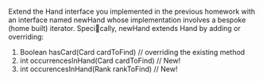 Extend the Hand interface you implemented in the previous homework with an interface named newHand whose implementation involves a bespoke (home built) iterator. Speci􏰄cally, newHand extends Hand by adding or overriding:
1. Boolean hasCard(Card cardToFind) // overriding the existing method
2. int occurrencesInHand(Card cardToFind) // New!
3. int occurencesInHand(Rank rankToFind) // New!
